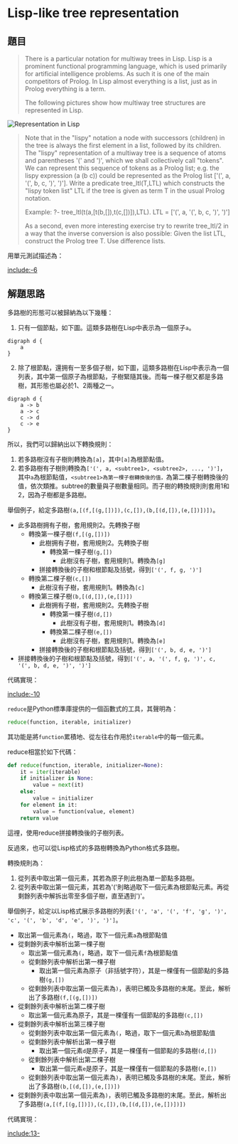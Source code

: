 # Lisp-like tree representation

## 題目

>There is a particular notation for multiway trees in Lisp. Lisp is a prominent functional programming language, which is used primarily for artificial intelligence problems. As such it is one of the main competitors of Prolog. In Lisp almost everything is a list, just as in Prolog everything is a term. 
>
>The following pictures show how multiway tree structures are represented in Lisp. 

![Representation in Lisp](https://sites.google.com/site/prologsite/_/rsrc/1264946557086/prolog-problems/5/p73.png)

>Note that in the "lispy" notation a node with successors (children) in the tree is always the first element in a list, followed by its children. The "lispy" representation of a multiway tree is a sequence of atoms and parentheses '(' and ')', which we shall collectively call "tokens". We can represent this sequence of tokens as a Prolog list; e.g. the lispy expression (a (b c)) could be represented as the Prolog list ['(', a, '(', b, c, ')', ')']. Write a predicate tree_ltl(T,LTL) which constructs the "lispy token list" LTL if the tree is given as term T in the usual Prolog notation.
>
>Example:
>?- tree_ltl(t(a,[t(b,[]),t(c,[])]),LTL).
>LTL = ['(', a, '(', b, c, ')', ')'] 
>
>As a second, even more interesting exercise try to rewrite tree_ltl/2 in a way that the inverse conversion is also possible: Given the list LTL, construct the Prolog tree T. Use difference lists. 

用單元測試描述為：

[include:-6](../../../tests/mtree/p506_test.py)

## 解題思路

多路樹的形態可以被歸納為以下幾種：

1. 只有一個節點，如下圖。這類多路樹在Lisp中表示為一個原子`a`。

```puml
digraph d {
    a
}
```

2. 除了根節點，還拥有一至多個子樹，如下圖，這類多路樹在Lisp中表示為一個列表，其中第一個原子為根節點，子樹緊隨其後。而每一棵子樹又都是多路樹，其形態也屬必於1、2兩種之一。

```puml
digraph d {
    a -> b
    a -> c
    c -> d
    c -> e
}
```

所以，我們可以歸納出以下轉換規則：

1. 若多路樹沒有子樹則轉換為`[a]`，其中`[a]`為根節點值。
2. 若多路樹有子樹則轉換為`['(', a, <subtree1>, <subtree2>, ..., ')']`，其中`a`為根節點值，`<subtree1>為第一棵子樹轉換後的值，`<subtree2>為第二棵子樹轉換後的值，依次類推。subtree的數量與子樹數量相同。而子樹的轉換規則則套用1和2，因為子樹都是多路樹。

舉個例子，給定多路樹`(a,[(f,[(g,[])]),(c,[]),(b,[(d,[]),(e,[])])])`。

* 此多路樹拥有子樹，套用規則2。先轉換子樹
  * 轉換第一棵子樹`(f,[(g,[])])`
    * 此樹拥有子樹，套用規則2。先轉換子樹
      * 轉換第一棵子樹`(g,[])`
        * 此樹沒有子樹，套用規則1。轉換為`[g]`
    * 拼接轉換後的子樹和根節點及括號，得到`['(', f, g, ')']`
  * 轉換第二棵子樹`(c,[])`
    * 此樹沒有子樹，套用規則1。轉換為`[c]`
  * 轉換第三棵子樹`(b,[(d,[]),(e,[])])`
    * 此樹拥有子樹，套用規則2。先轉換子樹
      * 轉換第一棵子樹`(d,[])`
        * 此樹沒有子樹，套用規則1。轉換為`[d]`
      * 轉換第二棵子樹`(e,[])`
        * 此樹沒有子樹，套用規則1。轉換為`[e]`
    * 拼接轉換後的子樹和根節點及括號，得到`['(', b, d, e, ')']`
* 拼接轉換後的子樹和根節點及括號，得到`['(', a, '(', f, g, ')', c, '(', b, d, e, ')', ')']`

代碼實現：

[include:-10](../../../python99/mtree/p506.py)

`reduce`是Python標準庫提供的一個函數式的工具，其聲明為：

```python
reduce(function, iterable, initializer)
```

其功能是將`function`累積地、從左往右作用於`iterable`中的每一個元素。

reduce相當於如下代碼：

```python
def reduce(function, iterable, initializer=None):
    it = iter(iterable)
    if initializer is None:
        value = next(it)
    else:
        value = initializer
    for element in it:
        value = function(value, element)
    return value
```

這𥚃，使用reduce拼接轉換後的子樹列表。

反過來，也可以從Lisp格式的多路樹轉換為Python格式多路樹。

轉換規則為：

1. 從列表中取出第一個元素，其若為原子則此樹為單一節點多路樹。
2. 從列表中取出第一個元素，其若為'('則略過取下一個元素為根節點元素。再從剩餘列表中解拆出零至多個子樹，直至遇到')'。

舉個例子，給定以Lisp格式展示多路樹的列表`['(', 'a', '(', 'f', 'g', ')', 'c', '(', 'b', 'd', 'e', ')', ')']`。

* 取出第一個元素為`(`，略過，取下一個元素`a`為根節點值
* 從剩餘列表中解析出第一棵子樹
  * 取出第一個元素為`(`，略過，取下一個元素`f`為根節點值
  * 從剩餘列表中解析出第一棵子樹
    * 取出第一個元素為原子（非括號字符），其是一棵僅有一個節點的多路樹`(g,[])`
  * 從剩餘列表中取出第一個元素為`)`，表明已觸及多路樹的末尾。至此，解析出了多路樹`(f,[(g,[])])`
* 從剩餘列表中解析出第二棵子樹
  * 取出第一個元素為原子，其是一棵僅有一個節點的多路樹`(c,[])`
* 從剩餘列表中解析出第三棵子樹
  * 從剩餘列表中取出第一個元素為`(`，略過，取下一個元素`b`為根節點值
  * 從剩餘列表中解析出第一棵子樹
    * 取出第一個元素`d`是原子，其是一棵僅有一個節點的多路樹`(d,[])`
  * 從剩餘列表中解析出第二棵子樹
    * 取出第一個元素`e`是原子，其是一棵僅有一個節點的多路樹`(e,[])`
  * 從剩餘列表中取出第一個元素為`)`，表明已觸及多路樹的末尾。至此，解析出了多路樹`(b,[(d,[]),(e,[])])`
* 從剩餘列表中取出第一個元素為`)`，表明已觸及多路樹的末尾。至此，解析出了多路樹`(a,[(f,[(g,[])]),(c,[]),(b,[(d,[]),(e,[])])])`

代碼實現：

[include:13-](../../../python99/mtree/p506.py)